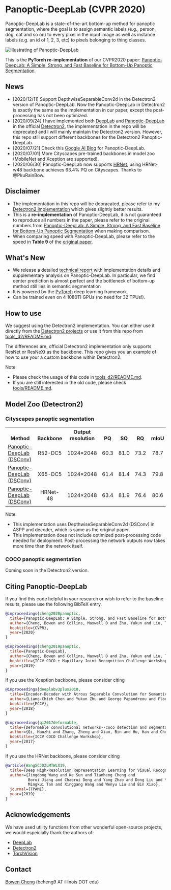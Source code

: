# Panoptic-DeepLab (CVPR 2020)

Panoptic-DeepLab is a state-of-the-art bottom-up method for panoptic segmentation, 
where the goal is to assign semantic labels (e.g., person, dog, cat and so on) to 
every pixel in the input image as well as instance labels (e.g. an id of 1, 2, 3, 
etc) to pixels belonging to thing classes. 

![Illustrating of Panoptic-DeepLab](/docs/panoptic_deeplab.png)

This is the **PyTorch re-implementation** of our CVPR2020 paper: 
[Panoptic-DeepLab: A Simple, Strong, and Fast Baseline for Bottom-Up Panoptic Segmentation](https://arxiv.org/abs/1911.10194).

## News
* [2020/12/11] Support DepthwiseSeparableConv2d in the Detectron2 version of Panoptic-DeepLab. Now the Panoptic-DeepLab in Detectron2 is exactly the same as the implementation in our paper, except the post-processing has not been optimized.
* [2020/09/24] I have implemented both [DeepLab](https://github.com/facebookresearch/detectron2/tree/master/projects/DeepLab) and [Panoptic-DeepLab](https://github.com/facebookresearch/detectron2/tree/master/projects/Panoptic-DeepLab) in the official [Detectron2](https://github.com/facebookresearch/detectron2), the implementation in the repo will be deprecated and I will mainly maintain the Detectron2 version. However, this repo still support different backbones for the Detectron2 Panoptic-DeepLab.
* [2020/07/21] Check this [Google AI Blog](https://ai.googleblog.com/2020/07/improving-holistic-scene-understanding.html) for Panoptic-DeepLab.
* [2020/07/01] More Cityscapes pre-trained backbones in model zoo (MobileNet and Xception are supported).
* [2020/06/30] Panoptic-DeepLab now supports [HRNet](https://github.com/HRNet), using HRNet-w48 backbone achieves 63.4% PQ on Cityscapes. Thanks to @PkuRainBow.

## Disclaimer
* The implementation in this repo will be depracated, please refer to my [Detectron2 implementation](https://github.com/facebookresearch/detectron2/tree/master/projects/Panoptic-DeepLab) which gives slightly better results.
* This is a **re-implementation** of Panoptic-DeepLab, it is not guaranteed to reproduce all numbers in the paper, please refer to the
original numbers from [Panoptic-DeepLab: A Simple, Strong, and Fast Baseline for Bottom-Up Panoptic Segmentation](https://arxiv.org/abs/1911.10194)
when making comparison.
* When comparing speed with Panoptic-DeepLab, please refer to the speed in **Table 9** of the [original paper](https://arxiv.org/abs/1911.10194).

## What's New
* We release a detailed [technical report](/docs/tech_report.pdf) with implementation details 
and supplementary analysis on Panoptic-DeepLab. In particular, we find center prediction is almost perfect and the bottleneck of 
bottom-up method still lies in semantic segmentation
* It is powered by the [PyTorch](https://pytorch.org) deep learning framework.
* Can be trained even on 4 1080TI GPUs (no need for 32 TPUs!).

## How to use
We suggest using the Detectron2 implementation. You can either use it directly from the [Detectron2 projects](https://github.com/facebookresearch/detectron2/tree/master/projects/Panoptic-DeepLab) or use it from this repo from [tools_d2/README.md](/tools_d2/README.md).

The differences are, official Detectron2 implementation only supports ResNet or ResNeXt as the backbone. This repo gives you an example of how to use your a custom backbone within Detectron2.

Note:
* Please check the usage of this code in [tools_d2/README.md](/tools_d2/README.md).
* If you are still interested in the old code, please check [tools/README.md](/tools/README.md).

## Model Zoo (Detectron2)
### Cityscapes panoptic segmentation
<table><tbody>
<!-- START TABLE -->
<!-- TABLE HEADER -->
<th valign="bottom">Method</th>
<th valign="bottom">Backbone</th>
<th valign="bottom">Output<br/>resolution</th>
<th valign="bottom">PQ</th>
<th valign="bottom">SQ</th>
<th valign="bottom">RQ</th>
<th valign="bottom">mIoU</th>
<th valign="bottom">AP</th>
<th valign="bottom">download</th>
<!-- TABLE BODY -->
 <tr><td align="left"><a href="https://github.com/facebookresearch/detectron2/blob/master/projects/Panoptic-DeepLab/configs/Cityscapes-PanopticSegmentation/panoptic_deeplab_R_52_os16_mg124_poly_90k_bs32_crop_512_1024_dsconv.yaml">Panoptic-DeepLab (DSConv)</td>
<td align="center">R52-DC5</td>
<td align="center">1024&times;2048</td>
<td align="center"> 60.3 </td>
<td align="center"> 81.0 </td>
<td align="center"> 73.2 </td>
<td align="center"> 78.7 </td>
<td align="center"> 32.1 </td>
<td align="center"><a href="
">model</a></td>
</tr>
 <tr><td align="left"><a href="tools_d2/configs/Cityscapes-PanopticSegmentation/panoptic_deeplab_X_65_os16_mg124_poly_90k_bs32_crop_512_1024_dsconv.yaml">Panoptic-DeepLab (DSConv)</a></td>
<td align="center">X65-DC5</td>
<td align="center">1024&times;2048</td>
<td align="center"> 61.4 </td>
<td align="center"> 81.4 </td>
<td align="center"> 74.3 </td>
<td align="center"> 79.8 </td>
<td align="center"> 32.6 </td>
<td align="center"><a href="https://drive.google.com/file/d/1ZR3YxFEdwF498NWq9ENFCEsTIiOjvMbp/view?usp=sharing
">model</a></td>
</tr>
 <tr><td align="left"><a href="tools_d2/configs/Cityscapes-PanopticSegmentation/panoptic_deeplab_H_48_os16_mg124_poly_90k_bs32_crop_512_1024_dsconv.yaml">Panoptic-DeepLab (DSConv)</a></td>
<td align="center">HRNet-48</td>
<td align="center">1024&times;2048</td>
<td align="center"> 63.4 </td>
<td align="center"> 81.9 </td>
<td align="center"> 76.4 </td>
<td align="center"> 80.6 </td>
<td align="center"> 36.2 </td>
<td align="center"><a href="https://drive.google.com/file/d/1t1WB5GUtiwaL0UHngthX7_kWt0rBRNcO/view?usp=sharing
">model</a></td>
</tr>
</tbody></table>

Note:
- This implementation uses DepthwiseSeparableConv2d (DSConv) in ASPP and decoder, which is same as the original paper.
- This implementation does not include optimized post-processing code needed for deployment. Post-processing the network
  outputs now takes more time than the network itself.

### COCO panoptic segmentation
Coming soon in the Detectron2 version.

## Citing Panoptic-DeepLab

If you find this code helpful in your research or wish to refer to the baseline results, please use the following BibTeX entry.

```BibTeX
@inproceedings{cheng2020panoptic,
  title={Panoptic-DeepLab: A Simple, Strong, and Fast Baseline for Bottom-Up Panoptic Segmentation},
  author={Cheng, Bowen and Collins, Maxwell D and Zhu, Yukun and Liu, Ting and Huang, Thomas S and Adam, Hartwig and Chen, Liang-Chieh},
  booktitle={CVPR},
  year={2020}
}

@inproceedings{cheng2019panoptic,
  title={Panoptic-DeepLab},
  author={Cheng, Bowen and Collins, Maxwell D and Zhu, Yukun and Liu, Ting and Huang, Thomas S and Adam, Hartwig and Chen, Liang-Chieh},
  booktitle={ICCV COCO + Mapillary Joint Recognition Challenge Workshop},
  year={2019}
}
```

If you use the Xception backbone, please consider citing
```BibTeX
@inproceedings{deeplabv3plus2018,
  title={Encoder-Decoder with Atrous Separable Convolution for Semantic Image Segmentation},
  author={Liang-Chieh Chen and Yukun Zhu and George Papandreou and Florian Schroff and Hartwig Adam},
  booktitle={ECCV},
  year={2018}
}

@inproceedings{qi2017deformable,
  title={Deformable convolutional networks--coco detection and segmentation challenge 2017 entry},
  author={Qi, Haozhi and Zhang, Zheng and Xiao, Bin and Hu, Han and Cheng, Bowen and Wei, Yichen and Dai, Jifeng},
  booktitle={ICCV COCO Challenge Workshop},
  year={2017}
}
```

If you use the HRNet backbone, please consider citing
```BibTeX
@article{WangSCJDZLMTWLX19,
  title={Deep High-Resolution Representation Learning for Visual Recognition},
  author={Jingdong Wang and Ke Sun and Tianheng Cheng and 
          Borui Jiang and Chaorui Deng and Yang Zhao and Dong Liu and Yadong Mu and 
          Mingkui Tan and Xinggang Wang and Wenyu Liu and Bin Xiao},
  journal={TPAMI},
  year={2019}
}
```

## Acknowledgements
We have used utility functions from other wonderful open-source projects, we would espeicially thank the authors of:
- [DeepLab](https://github.com/tensorflow/models/tree/master/research/deeplab)
- [Detectron2](https://github.com/facebookresearch/detectron2)
- [TorchVision](https://github.com/pytorch/vision)

## Contact
[Bowen Cheng](https://bowenc0221.github.io/) (bcheng9 AT illinois DOT edu)
